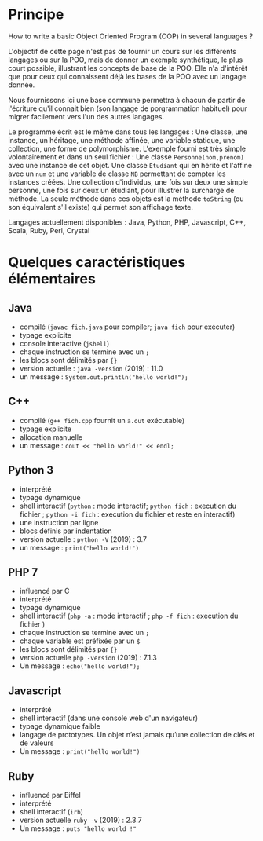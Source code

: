 # Principe

How to write a basic Object Oriented Program (OOP) in several languages ?

L'objectif de cette page n'est pas de fournir un cours sur les différents langages ou sur la POO, mais de donner un exemple synthétique, le plus court possible, illustrant les concepts de base de la POO. Elle n'a d'intérêt que pour ceux qui connaissent déjà les bases de la POO avec un langage donnée.

Nous fournissons ici  une base commune permettra à chacun de partir de l'écriture qu'il connait bien (son langage de porgrammation habituel) pour migrer facilement vers l'un des autres langages.

Le programme écrit est le même dans tous les langages : Une classe, une instance, un héritage, une méthode affinée, une variable statique, une collection, une forme de polymorphisme. L'exemple fourni est très simple volontairement et dans un seul fichier : Une classe `Personne(nom,prenom)` avec une instance de cet objet. Une classe `Etudiant` qui en hérite et l'affine avec un `num` et une variable de classe `NB` permettant de compter les instances créées. Une collection d'individus, une fois sur deux une simple personne, une fois sur deux un étudiant, pour illustrer la surcharge de méthode. La seule méthode dans ces objets est la méthode `toString` (ou son équivalent s'il existe) qui permet son affichage texte.

Langages actuellement disponibles : Java, Python, PHP, Javascript, C++, Scala, Ruby, Perl, Crystal



# Quelques caractéristiques élémentaires

## Java
- compilé (`javac fich.java` pour compiler; `java fich` pour exécuter)
- typage explicite
- console interactive (`jshell`)
- chaque instruction se termine avec un `;`
- les blocs sont délimités par `{}`
- version actuelle : `java -version` (2019) : 11.0
- un message : `System.out.println("hello world!");`

## C++
- compilé (`g++ fich.cpp` fournit un `a.out` exécutable)
- typage explicite
- allocation manuelle
- un message : `cout << "hello world!" << endl;`

## Python 3
- interprété
- typage dynamique
- shell interactif (`python` : mode interactif; `python fich` : execution du fichier ; `python -i fich` : execution du fichier et reste en interactif)
- une instruction par ligne
- blocs définis par indentation
- version actuelle : `python -V` (2019) : 3.7
- un message : `print("hello world!")`

## PHP 7
- influencé par C
- interprété
- typage dynamique
- shell interactif (`php -a` : mode interactif ; `php -f fich` : execution du fichier )
- chaque instruction se termine avec un `;`
- chaque variable est préfixée par un `$`
- les blocs sont délimités par `{}`
- version actuelle `php -version` (2019) : 7.1.3
- Un message : `echo("hello world!");`

## Javascript
- interprété
- shell interactif (dans une console web d'un navigateur)
- typage dynamique faible
- langage de prototypes. Un objet n’est jamais qu’une collection de clés et de valeurs
- Un message : `print("hello world!")`

## Ruby
- influencé par Eiffel
- interprété
- shell interactif (`irb`)
- version actuelle `ruby -v` (2019) : 2.3.7
- Un message : `puts "hello world !"`
